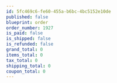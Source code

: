 ```yaml
---
id: 5fc469c6-fe60-455a-b6bc-4bc5152e10de
published: false
blueprint: order
order_number: 1927
is_paid: false
is_shipped: false
is_refunded: false
grand_total: 0
items_total: 0
tax_total: 0
shipping_total: 0
coupon_total: 0
---
```

